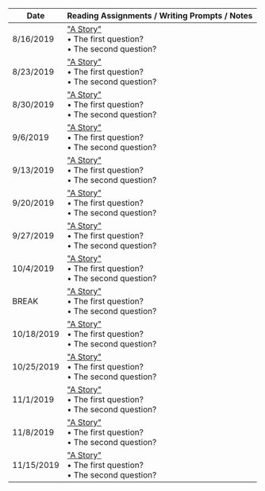 | Date | Reading Assignments / Writing Prompts / Notes |
| ---  | ---                                   |
|8/16/2019| ["A Story"](some.url) <br>• The first question?<br>• The second question?|
|8/23/2019| ["A Story"](some.url) <br>• The first question?<br>• The second question?|
|8/30/2019| ["A Story"](some.url) <br>• The first question?<br>• The second question?|
|9/6/2019| ["A Story"](some.url) <br>• The first question?<br>• The second question?|
|9/13/2019| ["A Story"](some.url) <br>• The first question?<br>• The second question?|
|9/20/2019| ["A Story"](some.url) <br>• The first question?<br>• The second question?|
|9/27/2019| ["A Story"](some.url) <br>• The first question?<br>• The second question?|
|10/4/2019| ["A Story"](some.url) <br>• The first question?<br>• The second question?|
|BREAK | ["A Story"](some.url) <br>• The first question?<br>• The second question?|
|10/18/2019| ["A Story"](some.url) <br>• The first question?<br>• The second question?|
|10/25/2019| ["A Story"](some.url) <br>• The first question?<br>• The second question?|
|11/1/2019| ["A Story"](some.url) <br>• The first question?<br>• The second question?|
|11/8/2019| ["A Story"](some.url) <br>• The first question?<br>• The second question?|
|11/15/2019| ["A Story"](some.url) <br>• The first question?<br>• The second question?|
